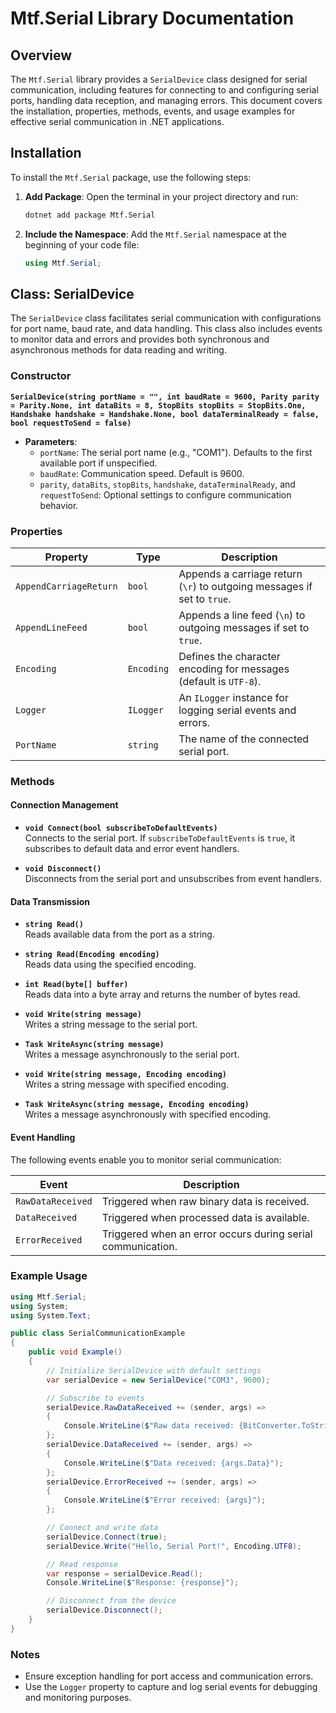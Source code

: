 # Mtf.Serial Library Documentation

## Overview

The `Mtf.Serial` library provides a `SerialDevice` class designed for serial communication, including features for connecting to and configuring serial ports, handling data reception, and managing errors. This document covers the installation, properties, methods, events, and usage examples for effective serial communication in .NET applications.

## Installation

To install the `Mtf.Serial` package, use the following steps:

1. **Add Package**:
   Open the terminal in your project directory and run:

   ```bash
   dotnet add package Mtf.Serial
   ```

2. **Include the Namespace**:
   Add the `Mtf.Serial` namespace at the beginning of your code file:

   ```csharp
   using Mtf.Serial;
   ```

## Class: SerialDevice

The `SerialDevice` class facilitates serial communication with configurations for port name, baud rate, and data handling. This class also includes events to monitor data and errors and provides both synchronous and asynchronous methods for data reading and writing.

### Constructor

**`SerialDevice(string portName = "", int baudRate = 9600, Parity parity = Parity.None, int dataBits = 8, StopBits stopBits = StopBits.One, Handshake handshake = Handshake.None, bool dataTerminalReady = false, bool requestToSend = false)`**

- **Parameters**:
  - `portName`: The serial port name (e.g., "COM1"). Defaults to the first available port if unspecified.
  - `baudRate`: Communication speed. Default is 9600.
  - `parity`, `dataBits`, `stopBits`, `handshake`, `dataTerminalReady`, and `requestToSend`: Optional settings to configure communication behavior.

### Properties

| Property             | Type        | Description                                                                          |
|----------------------|-------------|--------------------------------------------------------------------------------------|
| `AppendCarriageReturn` | `bool`  | Appends a carriage return (`\r`) to outgoing messages if set to `true`.              |
| `AppendLineFeed`    | `bool`      | Appends a line feed (`\n`) to outgoing messages if set to `true`.                    |
| `Encoding`          | `Encoding`  | Defines the character encoding for messages (default is `UTF-8`).                    |
| `Logger`            | `ILogger`   | An `ILogger` instance for logging serial events and errors.                          |
| `PortName`          | `string`    | The name of the connected serial port.                                               |

### Methods

#### Connection Management

- **`void Connect(bool subscribeToDefaultEvents)`**  
  Connects to the serial port. If `subscribeToDefaultEvents` is `true`, it subscribes to default data and error event handlers.

- **`void Disconnect()`**  
  Disconnects from the serial port and unsubscribes from event handlers.

#### Data Transmission

- **`string Read()`**  
  Reads available data from the port as a string.

- **`string Read(Encoding encoding)`**  
  Reads data using the specified encoding.

- **`int Read(byte[] buffer)`**  
  Reads data into a byte array and returns the number of bytes read.

- **`void Write(string message)`**  
  Writes a string message to the serial port.

- **`Task WriteAsync(string message)`**  
  Writes a message asynchronously to the serial port.

- **`void Write(string message, Encoding encoding)`**  
  Writes a string message with specified encoding.

- **`Task WriteAsync(string message, Encoding encoding)`**  
  Writes a message asynchronously with specified encoding.

#### Event Handling

The following events enable you to monitor serial communication:

| Event             | Description                                               |
|-------------------|-----------------------------------------------------------|
| `RawDataReceived` | Triggered when raw binary data is received.               |
| `DataReceived`    | Triggered when processed data is available.               |
| `ErrorReceived`   | Triggered when an error occurs during serial communication.|

### Example Usage

```csharp
using Mtf.Serial;
using System;
using System.Text;

public class SerialCommunicationExample
{
    public void Example()
    {
        // Initialize SerialDevice with default settings
        var serialDevice = new SerialDevice("COM3", 9600);

        // Subscribe to events
        serialDevice.RawDataReceived += (sender, args) =>
        {
            Console.WriteLine($"Raw data received: {BitConverter.ToString(args.Data)}");
        };
        serialDevice.DataReceived += (sender, args) =>
        {
            Console.WriteLine($"Data received: {args.Data}");
        };
        serialDevice.ErrorReceived += (sender, args) =>
        {
            Console.WriteLine($"Error received: {args}");
        };

        // Connect and write data
        serialDevice.Connect(true);
        serialDevice.Write("Hello, Serial Port!", Encoding.UTF8);

        // Read response
        var response = serialDevice.Read();
        Console.WriteLine($"Response: {response}");

        // Disconnect from the device
        serialDevice.Disconnect();
    }
}
```

### Notes

- Ensure exception handling for port access and communication errors.
- Use the `Logger` property to capture and log serial events for debugging and monitoring purposes.
